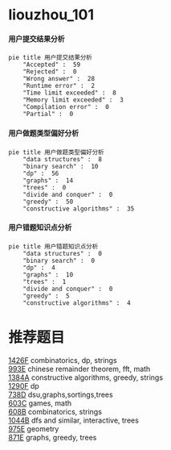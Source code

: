 # liouzhou_101

<!-- tabs:start -->



#### **用户提交结果分析**

```mermaid
pie title 用户提交结果分析
    "Accepted" :  59
    "Rejected" :  0
    "Wrong answer" :  28
    "Runtime error" :  2
    "Time limit exceeded" :  8
    "Memory limit exceeded" :  3
    "Compilation error" :  0
    "Partial" :  0
```

#### **用户做题类型偏好分析**

```mermaid
pie title 用户做题类型偏好分析
    "data structures" :  8
    "binary search" :  10
    "dp" :  56
    "graphs" :  14
    "trees" :  0
    "divide and conquer" :  0
    "greedy" :  50
    "constructive algorithms" :  35
```
#### **用户错题知识点分析**

```mermaid
pie title 用户错题知识点分析
    "data structures" :  0
    "binary search" :  0
    "dp" :  4
    "graphs" :  10
    "trees" :  1
    "divide and conquer" :  0
    "greedy" :  5
    "constructive algorithms" :  4
```



<!-- tabs:end -->
# 推荐题目
[1426F](https://codeforces.com/contest/1426/problem/F)		combinatorics,
                        dp,
                        strings		  
[993E](https://codeforces.com/contest/993/problem/E)		chinese remainder theorem,
                        fft,
                        math		  
[1384A](https://codeforces.com/contest/1384/problem/A)		constructive algorithms,
                        greedy,
                        strings		  
[1290F](https://codeforces.com/contest/1290/problem/F)		dp		  
[738D](https://codeforces.com/contest/738/problem/D)		dsu,graphs,sortings,trees		  
[603C](https://codeforces.com/contest/603/problem/C)		games,
                        math		  
[608B](https://codeforces.com/contest/608/problem/B)		combinatorics,
                        strings		  
[1044B](https://codeforces.com/contest/1044/problem/B)		dfs and similar,
                        interactive,
                        trees		  
[975E](https://codeforces.com/contest/975/problem/E)		geometry		  
[871E](https://codeforces.com/contest/871/problem/E)		graphs,
                        greedy,
                        trees		  
